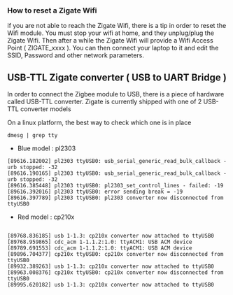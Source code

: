 
### How to reset a Zigate Wifi
if you are not able to reach the Zigate Wifi, there is a tip in order to reset the Wifi module.
You must stop your wifi at home, and they unplug/plug the Zigate Wifi. Then after a while the Zigate Wifi will provide a Wifi Access Point ( ZIGATE_xxxx ). You can then connect your laptop to it and edit the SSID, Password and other network parameters.

## USB-TTL Zigate converter ( USB to UART Bridge )

In order to connect the Zigbee module to USB, there is a piece of hardware called USB-TTL converter. Zigate is currently shipped with one of 2 USB-TTL converter models

On a linux platform, the best way to check which one is in place

```
dmesg | grep tty

```
* Blue model : pl2303


```
[89616.182002] pl2303 ttyUSB0: usb_serial_generic_read_bulk_callback - urb stopped: -32
[89616.190165] pl2303 ttyUSB0: usb_serial_generic_read_bulk_callback - urb stopped: -32
[89616.385448] pl2303 ttyUSB0: pl2303_set_control_lines - failed: -19
[89616.392016] pl2303 ttyUSB0: error sending break = -19
[89616.397789] pl2303 ttyUSB0: pl2303 converter now disconnected from ttyUSB0

```
* Red model : cp210x


```

[89768.836185] usb 1-1.3: cp210x converter now attached to ttyUSB0
[89768.959865] cdc_acm 1-1.1.2:1.0: ttyACM1: USB ACM device
[89789.691553] cdc_acm 1-1.1.2:1.0: ttyACM1: USB ACM device
[89896.704377] cp210x ttyUSB0: cp210x converter now disconnected from ttyUSB0
[89932.389263] usb 1-1.3: cp210x converter now attached to ttyUSB0
[89963.008376] cp210x ttyUSB0: cp210x converter now disconnected from ttyUSB0
[89995.620182] usb 1-1.3: cp210x converter now attached to ttyUSB0

```
